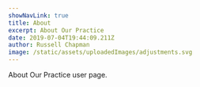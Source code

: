 ```yaml
---
showNavLink: true
title: About
excerpt: About Our Practice
date: 2019-07-04T19:44:09.211Z
author: Russell Chapman
image: /static/assets/uploadedImages/adjustments.svg
---
```

About Our Practice user page.

